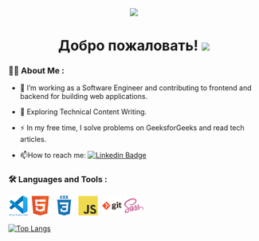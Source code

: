 <div id="header" align="center">
  <img src="https://media2.giphy.com/media/v1.Y2lkPTc5MGI3NjExaXJsdGphZnM5eWx5cGF6dDk5bTU1endocXNidTFoZHVjZDlqcDEwYSZlcD12MV9pbnRlcm5hbF9naWZfYnlfaWQmY3Q9cw/zKAUwFIbFiKAyCrKjZ/giphy.gif" width="200"/>
</div>
<h1 align="center">
  Добро пожаловать!
  <img src="https://media1.giphy.com/media/v1.Y2lkPTc5MGI3NjExMHlsNzR2Zm80cW4wbGZpY2NqNm52Y3ZkYnhyd2F5Nm1nc2prb294aSZlcD12MV9pbnRlcm5hbF9naWZfYnlfaWQmY3Q9Zw/IhQLcuiKt622s/giphy.gif" width="30px"/>
</h1>

### :woman_technologist: About Me :

- :telescope: I’m working as a Software Engineer and contributing to frontend and backend for building web applications.

- :seedling: Exploring Technical Content Writing.

- :zap: In my free time, I solve problems on GeeksforGeeks and read tech articles.

- :mailbox:How to reach me: [![Linkedin Badge](https://img.shields.io/badge/-kakbar-blue?style=flat&logo=Linkedin&logoColor=white)](your-linkedin-url)


### :hammer_and_wrench: Languages and Tools :
<div>
  <img src="https://github.com/devicons/devicon/blob/master/icons/vscode/vscode-original-wordmark.svg" title="Git" **alt="Git" width="40" height="40"/>
  <img src="https://github.com/devicons/devicon/blob/master/icons/html5/html5-original.svg" title="HTML5" alt="HTML" width="40" height="40"/>&nbsp;
  <img src="https://github.com/devicons/devicon/blob/master/icons/css3/css3-plain-wordmark.svg"  title="CSS3" alt="CSS" width="40" height="40"/>&nbsp;
  <img src="https://github.com/devicons/devicon/blob/master/icons/javascript/javascript-original.svg" title="JavaScript" alt="JavaScript" width="40" height="40"/>&nbsp;
  <img src="https://github.com/devicons/devicon/blob/master/icons/git/git-original-wordmark.svg" title="Git" **alt="Git" width="40" height="40"/>
  <img src="https://github.com/devicons/devicon/blob/master/icons/sass/sass-original.svg" title="Git" **alt="Git" width="40" height="40"/>
</div>


[![Top Langs](https://github-readme-stats.vercel.app/api/top-langs/?username=NadezhdaMartin)](https://github.com/anuraghazra/github-readme-stats)
